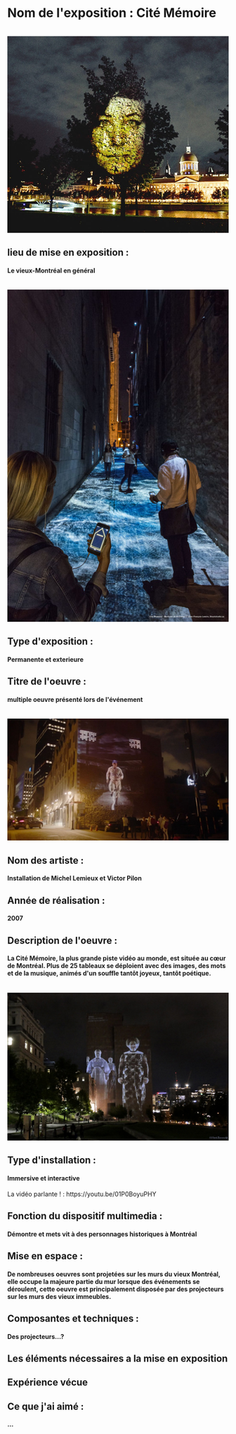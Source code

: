 <h1> Nom de l'exposition : Cité Mémoire </h1> <br>
<img src="images/40006H_4.jpeg" width="600"> 
<h2> lieu de mise en exposition :</h2>
<h4> Le vieux-Montréal en général </h4> <br>
<img src="images/31821H.jpg" width="600">
<h2> Type d'exposition : </h2>
<h4> Permanente et exterieure </h4>
<h2> Titre de l'oeuvre :</h2>
<h4> multiple oeuvre présenté lors de l'événement</h4> <br>
<img src="images/still_videoCite-memoire.jpeg" width="600"> 
<h2> Nom des artiste : </h2>
<h4> Installation de Michel Lemieux et Victor Pilon </h4>
<h2> Année de réalisation :</h2>
<h4> 2007 </h4>
<h2> Description de l'oeuvre :</h2>
<h4> La Cité Mémoire, la plus grande piste vidéo au monde, est située au cœur de Montréal. Plus de 25 tableaux se déploient avec des images, des mots et de la musique, animés d'un souffle tantôt joyeux, tantôt poétique. </h4> <br>
<img src="images/48934527052_96a5d316d6_b.jpeg" width="600">
<h2> Type d'installation :</h2>
<h4> Immersive et interactive</h4>
La vidéo parlante ! : https://youtu.be/01P0BoyuPHY
<h2> Fonction du dispositif multimedia :</h2>
<h4> Démontre et mets vit à des personnages historiques à Montréal</h4>
<h2> Mise en espace :</h2> 
<h4> De nombreuses oeuvres sont projetées sur les murs du vieux Montréal, elle occupe la majeure partie du mur lorsque des événements se déroulent, cette oeuvre est principalement disposée par des projecteurs sur les murs des vieux immeubles.</h4>
<h2> Composantes et techniques :</h2>
<h4> Des projecteurs...?</h4>
<h2> Les éléments nécessaires a la mise en exposition </h2>
<h4> <h/4>
<h2> Expérience vécue</h2>
<h4> </h4>
<h2> Ce que j'ai aimé :</h2>
 <h4>...</h4>
 <h2>

 




 

